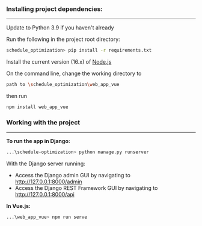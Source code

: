 ### Installing project dependencies:
___
Update to Python 3.9 if you haven't already

Run the following in the project root directory:
```bash
schedule_optimization> pip install -r requirements.txt
```

Install the current version (16.x) of [Node.js](https://nodejs.org/en/download/current/)

On the command line, change the working directory to
```bash
path to \schedule_optimization\web_app_vue
```
then run
```bash
npm install web_app_vue
```

### Working with the project
___
**To run the app in Django:**
```bash
...\schedule-optimization> python manage.py runserver
```
With the Django server running:
- Access the Django admin GUI by navigating to http://127.0.0.1:8000/admin
- Access the Django REST Framework GUI by navigating to http://127.0.0.1:8000/api

**In Vue.js:**
```bash
...\web_app_vue> npm run serve
```



